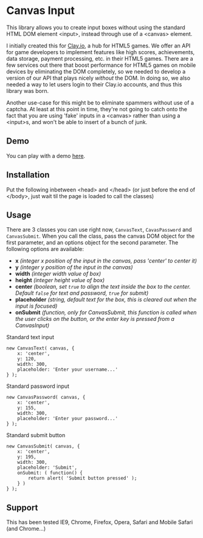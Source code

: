 Canvas Input
===========
This library allows you to create input boxes without using the standard HTML DOM element &lt;input&gt;, instead through use of a &lt;canvas&gt; element. 

I initially created this for [Clay.io](http://clay.io), a hub for HTML5 games. We offer an API for game developers to implement features like high scores, achievements, data storage, payment
processing, etc. in their HTML5 games. There are a few services out there that boost performance for HTML5 games on mobile devices by eliminating the DOM completely, so we needed to develop
a version of our API that plays nicely *without* the DOM. In doing so, we also needed a way to let users login to their Clay.io accounts, and thus this library was born.

Another use-case for this might be to eliminate spammers without use of a captcha. At least at this point in time, they're not going to catch onto the fact that you are using 'fake' inputs
in a &lt;canvas&gt; rather than using a &lt;input&gt;s, and won't be able to insert of a bunch of junk.

Demo
----
You can play with a demo [here](http://clay.io/plugins/canvasinput/test.html).

Installation
-----------
Put the following inbetween &lt;head&gt; and &lt;/head&gt; (or just before the end of &lt;/body&gt;, just wait til the page is loaded to call the classes)

   <script type='text/javascript' src='src/canvasinput.js'></script>

Usage
-----
There are 3 classes you can use right now, `CanvasText`, `CavasPassword` and `CanvasSubmit`. When you call the class, pass the canvas DOM object for the first parameter, and an options object
for the second parameter. The following options are available:
* **x** *(integer x position of the input in the canvas, pass 'center' to center it)*
* **y** *(integer y position of the input in the canvas)*
* **width** *(integer width value of box)*
* **height** *(integer height value of box)*
* **center** *(boolean, set `true` to align the text inside the box to the center. Default `false` for text and password, `true` for submit)*
* **placeholder** *(string, default text for the box, this is cleared out when the input is focused)*
* **onSubmit** *(function, only for CanvasSubmit, this function is called when the user clicks on the button, or the enter key is pressed from a CanvasInput)*

Standard text input

    new CanvasText( canvas, {
        x: 'center',
        y: 120,
        width: 300,
        placeholder: 'Enter your username...'
    } );

Standard password input

    new CanvasPassword( canvas, {
        x: 'center',
        y: 155,
        width: 300,
        placeholder: 'Enter your password...'
    } );

Standard submit button

    new CanvasSubmit( canvas, {
        x: 'center',
        y: 195,
        width: 300,
        placeholder: 'Submit',
        onSubmit: ( function() {
            return alert( 'Submit button pressed' );
        } )
    } );
    
Support
-------
This has been tested IE9, Chrome, Firefox, Opera, Safari and Mobile Safari (and Chrome...)
